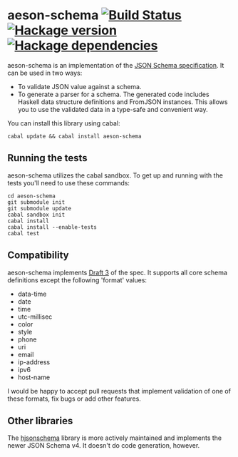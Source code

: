 # aeson-schema [![Build Status](https://img.shields.io/travis/Fuuzetsu/aeson-schema.svg?style=flat)](http://travis-ci.org/Fuuzetsu/aeson-schema) [![Hackage version](https://img.shields.io/hackage/v/aeson-schema.svg?style=flat)](http://hackage.haskell.org/package/aeson-schema) [![Hackage dependencies](https://img.shields.io/hackage-deps/v/aeson-schema.svg?style=flat)](http://packdeps.haskellers.com/feed?needle=aeson-schema)

aeson-schema is an implementation of the [JSON Schema specification](http://json-schema.org). It can be used in two ways:

* To validate JSON value against a schema.
* To generate a parser for a schema. The generated code includes Haskell data structure definitions and FromJSON instances. This allows you to use the validated data in a type-safe and convenient way.

You can install this library using cabal:

    cabal update && cabal install aeson-schema

## Running the tests

aeson-schema utilizes the cabal sandbox.  To get up and running with the tests you'll need to use these commands:

    cd aeson-schema
    git submodule init
    git submodule update
    cabal sandbox init
    cabal install
    cabal install --enable-tests
    cabal test

## Compatibility

aeson-schema implements [Draft 3](http://tools.ietf.org/html/draft-zyp-json-schema-03) of the spec. It supports all core schema definitions except the following 'format' values:

* data-time
* date
* time
* utc-millisec
* color
* style
* phone
* uri
* email
* ip-address
* ipv6
* host-name

I would be happy to accept pull requests that implement validation of one of these formats, fix bugs or add other features.

## Other libraries

The [hjsonschema](https://github.com/seagreen/hjsonschema) library is more actively maintained and implements the newer JSON Schema v4. It doesn't do code generation, however.
